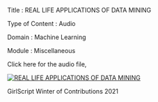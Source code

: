 Title : REAL LIFE APPLICATIONS OF DATA MINING

Type of Content : Audio

Domain : Machine Learning

Module : Miscellaneous

Click here for the audio file,

[![REAL LIFE APPLICATIONS OF DATA MINING](https://github.com/Ruchika-20/winter-of-contributing/blob/Machine_Learning/Machine_Learning/Miscellaneous/Assets/Data-Mining-Applications.png)](https://drive.google.com/file/d/1EW84dVsyXb2LIWF61xGCWMSDNifpPocU/view?usp=sharing "REAL LIFE APPLICATIONS OF DATA MINING") 


GirlScript Winter of Contributions 2021